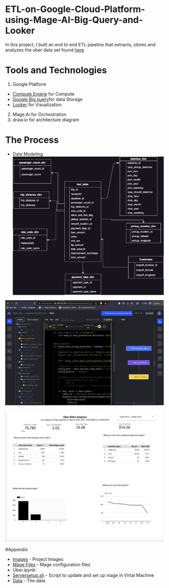 # ETL-on-Google-Cloud-Platform-using-Mage-AI-Big-Query-and-Looker
In this project, I built an end to end ETL pipeline that extracts, stores and analyzes the uber data set found [here](https://www.nyc.gov/site/tlc/about/tlc-trip-record-data.page)

# Tools and Technologies
1. Google Platform
- [Compute Engine](https://cloud.google.com/compute) for Compute
- [Google Big query](https://cloud.google.com/bigquery)for data Storage
- [Looker](https://www.looker.com/) for Visualization

2. Mage.Ai for Orchestration
3. draw.io for architecture diagram

# The Process
- Data Modeling
![Data Model](Images/uber_model.png)

![Pipeline in Airflow](Images/mage.png)

![Data Visulaization in Looker](Images/looker.png)

#Appendix
- [Images](./Images) - Project Images
- [Mage Files](Mage_Files) - Mage configuration files
- Uber.ipynb
- [Serversetup.sh](./serversetup.sh) - Script to update and set up mage in Virtal Machine
- [Data](./uber_data.csv) - The data